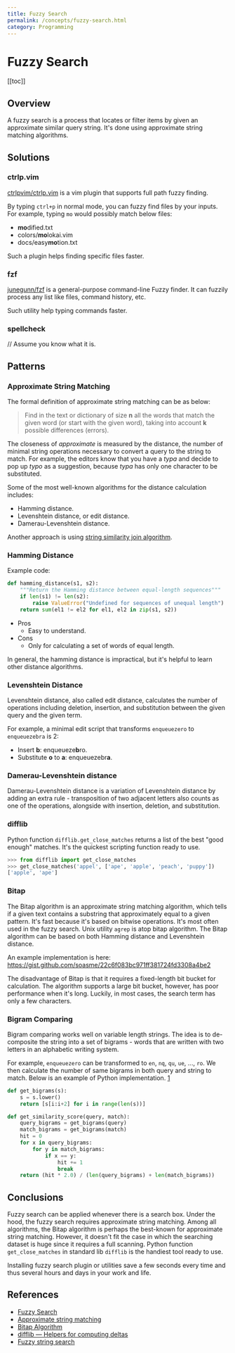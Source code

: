 ```yaml
---
title: Fuzzy Search
permalink: /concepts/fuzzy-search.html
category: Programming
---
```


# Fuzzy Search

[[toc]]

## Overview

A fuzzy search is a process that locates or filter items by given an approximate
similar query string. It's done using approximate string matching algorithms.

## Solutions

### ctrlp.vim

[ctrlpvim/ctrlp.vim](https://github.com/ctrlpvim/ctrlp.vim) is a vim plugin that
supports full path fuzzy finding.

By typing `ctrl+p` in normal mode, you can fuzzy find files by your inputs. For example,
typing `mo` would possibly match below files:

* **mo**dified.txt
* colors/**mo**lokai.vim
* docs/easy**mo**tion.txt

Such a plugin helps finding specific files faster.

### fzf

[junegunn/fzf](https://github.com/junegunn/fzf) is a general-purpose command-line
Fuzzy finder. It can fuzzily process any list like files, command history, etc.

Such utility help typing commands faster.

### spellcheck

// Assume you know what it is.

## Patterns

### Approximate String Matching

The formal definition of approximate string matching can be as below:

> Find in the text or dictionary of size **n** all the words that match the given word
> (or start with the given word), taking into account **k** possible differences (errors).

The closeness of *approximate* is measured by the distance, the number of minimal
string operations necessary to convert a query to the string to match. For example,
the editors know that you have a *typa* and decide to pop up *typo* as a suggestion,
because *typa* has only one character to be substituted.

Some of the most well-known algorithms for the distance calculation includes:

* Hamming distance.
* Levenshtein distance, or edit distance.
* Damerau-Levenshtein distance.

Another approach is using [string similarity join algorithm](https://www.cse.unsw.edu.au/~weiw/project/tutorial-simjoin-SEBD08.pdf).

### Hamming Distance

Example code:

```python
def hamming_distance(s1, s2):
    """Return the Hamming distance between equal-length sequences"""
    if len(s1) != len(s2):
        raise ValueError("Undefined for sequences of unequal length")
    return sum(el1 != el2 for el1, el2 in zip(s1, s2))
```

* Pros
    * Easy to understand.
* Cons
    * Only for calculating a set of words of equal length.

In general, the hamming distance is impractical, but it's helpful to learn other distance algorithms.

### Levenshtein Distance

Levenshtein distance, also called edit distance, calculates the number of
operations including deletion, insertion, and substitution between the
given query and the given term.

For example, a minimal edit script that transforms `enqueuezero` to `enqueuezebra` is 2:

- Insert **b**: enqueueze**b**ro.
- Substitute **o** to **a**: enqueuezebr**a**.

### Damerau-Levenshtein distance

Damerau-Levenshtein distance is a variation of Levenshtein distance by adding
an extra rule - transposition of two adjacent letters also counts as one
of the operations, alongside with insertion, deletion, and substitution.

### difflib

Python function `difflib.get_close_matches` returns a list of the best "good enough" matches. It's the quickest scripting function ready to use.

```python
>>> from difflib import get_close_matches
>>> get_close_matches('appel', ['ape', 'apple', 'peach', 'puppy'])
['apple', 'ape']
```

### Bitap

The Bitap algorithm is an approximate string matching algorithm, which tells if
a given text contains a substring that approximately equal to a given pattern.
It's fast because it's based on bitwise operations. It's most often used in the fuzzy search. Unix utility `agrep` is atop bitap algorithm. The Bitap algorithm
can be based on both Hamming distance and Levenshtein distance.

An example implementation is here:
<https://gist.github.com/soasme/22c6f083bc971ff381724fd3308a4be2>

The disadvantage of Bitap is that it requires a fixed-length bit bucket for calculation.
The algorithm supports a large bit bucket, however, has poor performance when it's long.
Luckily, in most cases, the search term has only a few characters.

### Bigram Comparing

Bigram comparing works well on variable length strings.
The idea is to de-composite the string into a set of bigrams - words that are
written with two letters in an alphabetic writing system.

For example, `enqueuezero` can be transformed to `en`, `nq`, `qu`, `ue`, ..., `ro`.
We then calculate the number of same bigrams in both query and string to match.
Below is an example of Python implementation. [1]

```python
def get_bigrams(s):
    s = s.lower()
    return [s[i:i+2] for i in range(len(s))]

def get_similarity_score(query, match):
    query_bigrams = get_bigrams(query)
    match_bigrams = get_bigrams(match)
    hit = 0
    for x in query_bigrams:
        for y in match_bigrams:
            if x == y:
                hit += 1
                break
    return (hit * 2.0) / (len(query_bigrams) + len(match_bigrams))
```

[1]: https://stackoverflow.com/questions/653157/a-better-similarity-ranking-algorithm-for-variable-length-strings

## Conclusions

Fuzzy search can be applied whenever there is a search box. Under the hood, the fuzzy
search requires approximate string matching. Among all algorithms, the Bitap algorithm
is perhaps the best-known for approximate string matching.  However, it doesn't
fit the case in which the searching dataset is huge since it requires a full scanning.
Python function `get_close_matches` in standard lib `difflib` is the handiest tool
ready to use.

Installing fuzzy search plugin or utilities save a few seconds every time and thus several
hours and days in your work and life.

## References

* [Fuzzy Search](https://whatis.techtarget.com/definition/fuzzy-search)
* [Approximate string matching](https://en.wikipedia.org/wiki/Approximate_string_matching)
* [Bitap Algorithm](https://en.wikipedia.org/wiki/Bitap_algorithm)
* [difflib — Helpers for computing deltas](https://docs.python.org/3/library/difflib.html)
* [Fuzzy string search](http://ntz-develop.blogspot.com/2011/03/fuzzy-string-search.html)
